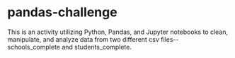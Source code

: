 # pandas-challenge
This is an activity utilizing Python, Pandas, and Jupyter notebooks to clean, manipulate, and analyze data
from two different csv files-- schools_complete and students_complete.
